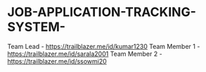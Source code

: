 # JOB-APPLICATION-TRACKING-SYSTEM-
 Team Lead - https://trailblazer.me/id/kumar1230
Team Member 1 -   https://trailblazer.me/id/sarala2001
Team Member 2 -   https://trailblazer.me/id/ssowmi20
